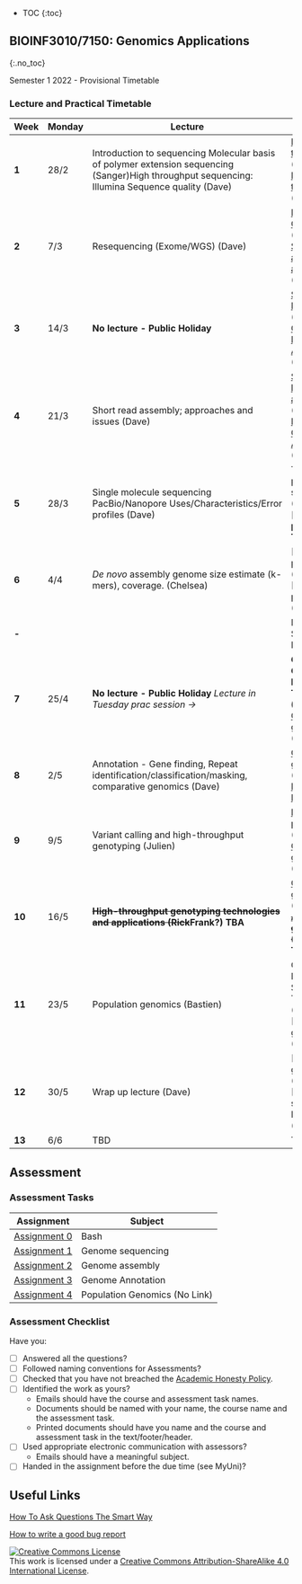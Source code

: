 * TOC 
{:toc}

## BIOINF3010/7150: Genomics Applications
{:.no_toc}

Semester 1 2022 - Provisional Timetable

### Lecture and Practical Timetable

| **Week** | **Monday** | **Lecture**                                       | **Practical**                                     |
|----------|------------|---------------------------------------------------|---------------------------------------------------|
| **1**    | 28/2        | Introduction to sequencing Molecular basis of polymer extension sequencing (Sanger)High throughput sequencing: Illumina Sequence quality (Dave) | [Introduction to Bash 1] (Dave)   [Introduction to Bash 2] (Dave)                  |
| **2**    | 7/3        | Resequencing (Exome/WGS)     (Dave)                    |[Read Quality Control] (Dave) [SAMTools and alignments] (Joe/Dave) |
| **3**    | 14/3      | **No lecture - Public Holiday**  |[SARS-CoV-2 Resequencing] (Dave) [SARS-CoV-2 Short Read Assembly] (Dave)         |
| **4**    | 21/3       | Short read assembly; approaches and issues (Dave) |[Short and long read alignment] (Dave) [E. coli K-12 Hybrid Genome Assembly] (Dave)         |
| **5**    | 28/3       | Single molecule sequencing PacBio/Nanopore Uses/Characteristics/Error profiles (Dave) |  Tuesday open practical session (Dave) [**Friday practical TBA**]         |
| **6**    | 4/4        | _De novo_ assembly genome size estimate (k-mers), coverage. (Chelsea) | [Assembly practical pt 1] (Chelsea) [Assembly practical pt 2] (Chelsea)                        |
| **-**    |            |  |    MID-SEMESTER BREAK                                             |
| **7**    | 25/4       | **No lecture - Public Holiday** _Lecture in Tuesday prac session ->_ |  **Genome Graphs Lecture - Tuesday  (Yassine)**   [Genome graphs1] (Yassine)                    |
| **8**    | 2/5        | Annotation - Gene finding, Repeat identification/classification/masking, comparative genomics (Dave) | [Genome graphs2] (Yassine) [Intro to BLAST] (Dave)            |
| **9**    | 9/5       | Variant calling and high-throughput genotyping (Julien) | [BLAST practical] (Dave) [Clinical genomics1] (Julien)                     |
| **10**   | 16/5       | **~~High-throughput genotyping technologies and applications (Rick~~Frank?) TBA**  |  [Clinical genomics2] (Julien) **~~[Agricultural genomics] (Rick~~Frank?) TBA**                       |
| **11**   | 23/5       | Population genomics (Bastien) | Open Practical Session Tuesday (Dave) [Population genomics1] (Bastien)              |
| **12**   | 30/5       | Wrap up lecture (Dave) |   [Population genomics2] (Bastien) [Open  Prac session - Friday] (Dave)           |
| **13**   | 6/6        |   TBD         |   TBD        |

[Introduction to Bash 1]: Practicals/Bash_Practicals/1_IntroBash.md
[Introduction to Bash 2]: Practicals/Bash_Practicals/2_BashScripting.md
[Read Quality Control]: Practicals/Read_QC/read-qc.md
[SAMTools and alignments]: Practicals/Alignments_Practicals/alignment-cram.md
[SARS-CoV-2 Resequencing]: Practicals/resequencing/resequencing.md
[SARS-CoV-2 Short Read Assembly]: Practicals/short_read_assembly/short-read-assembly.md
[Short and long read alignment]: Practicals/short_long_alignment/short_long_alignment.md
[E. coli K-12 Hybrid Genome Assembly]: Practicals/hybrid_genome_assembly/index.md
[Bacterial genome assembly]: Practicals/
[HiC analysis]: Practicals/HiC/hic-pro_prac.md
[Genome graphs1]: Practicals/Graph_Genomes/prac_part1.md
[Genome graphs2]: Practicals/Graph_Genomes/prac_part2.md
[Intro to BLAST]: Practicals/BLAST_practical/BLAST_intro.md
[BLAST practical]: Practicals/BLAST_practical/BLAST_practical_v2.md
[Clinical genomics1]: Practicals/variants_clinical/variant_annotation.md
[Clinical genomics2]: Practicals/variants_clinical/variant_filtering.md
[Agricultural genomics]: Practicals/
[Population genetics1]: Practicals/ancient_DNA_pop_genomics/prac_part1.md
[Population genetics2]: Practicals/ancient_DNA_pop_genomics/prac_part2.md


## Assessment

### Assessment Tasks

| **Assignment**                                            | **Subject**         |
|-----------------------------------------------------------|---------------------|
| [Assignment 0]()                                          | Bash                |
| [Assignment 1]()                                          | Genome sequencing     |
| [Assignment 2]()                                          | Genome assembly|
| [Assignment 3]()                                          | Genome Annotation|
| [Assignment 4]()                                          | Population Genomics  (No Link)       |


### Assessment Checklist

Have you:

- [ ] Answered all the questions?
- [ ] Followed naming conventions for Assessments?
- [ ] Checked that you have not breached the [Academic Honesty Policy](http://www.adelaide.edu.au/policies/230/).
- [ ] Identified the work as yours?
	- Emails should have the course and assessment task names.
	- Documents should be named with your name, the course name and the assessment task.
	- Printed documents should have you name and the course and assessment task in the text/footer/header.
- [ ] Used appropriate electronic communication with assessors?
	- Emails should have a meaningful subject.
- [ ] Handed in the assignment before the due time (see MyUni)?

## Useful Links

[How To Ask Questions The Smart Way](http://www.catb.org/esr/faqs/smart-questions.html)

[How to write a good bug report](https://musescore.org/en/developers-handbook/how-write-good-bug-report-step-step-instructions)

<a rel="license" href="http://creativecommons.org/licenses/by-sa/4.0/"><img alt="Creative Commons License" style="border-width:0" src="https://i.creativecommons.org/l/by-sa/4.0/88x31.png" /></a><br />This work is licensed under a <a rel="license" href="http://creativecommons.org/licenses/by-sa/4.0/">Creative Commons Attribution-ShareAlike 4.0 International License</a>.
